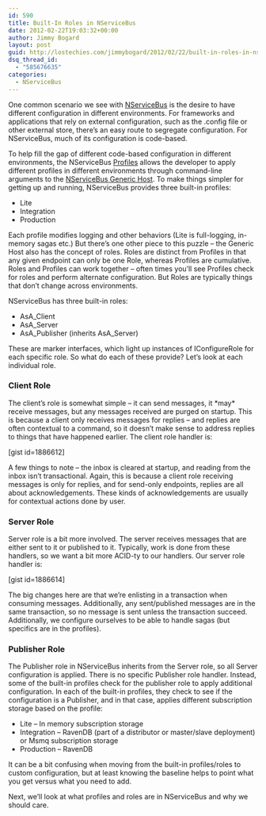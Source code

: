 ```yaml
---
id: 590
title: Built-In Roles in NServiceBus
date: 2012-02-22T19:03:32+00:00
author: Jimmy Bogard
layout: post
guid: http://lostechies.com/jimmybogard/2012/02/22/built-in-roles-in-nservicebus/
dsq_thread_id:
  - "585676635"
categories:
  - NServiceBus
---
```

One common scenario we see with [NServiceBus](http://nservicebus.com/) is the desire to have different configuration in different environments. For frameworks and applications that rely on external configuration, such as the .config file or other external store, there’s an easy route to segregate configuration. For NServiceBus, much of its configuration is code-based.

To help fill the gap of different code-based configuration in different environments, the NServiceBus [Profiles](http://nservicebus.com/Profiles.aspx) allows the developer to apply different profiles in different environments through command-line arguments to the [NServiceBus Generic Host](http://nservicebus.com/GenericHost.aspx). To make things simpler for getting up and running, NServiceBus provides three built-in profiles:

  * Lite
  * Integration
  * Production

Each profile modifies logging and other behaviors (Lite is full-logging, in-memory sagas etc.) But there’s one other piece to this puzzle – the Generic Host also has the concept of roles. Roles are distinct from Profiles in that any given endpoint can only be one Role, whereas Profiles are cumulative. Roles and Profiles can work together – often times you’ll see Profiles check for roles and perform alternate configuration. But Roles are typically things that don’t change across environments.

NServiceBus has three built-in roles:

  * AsA_Client
  * AsA_Server
  * AsA\_Publisher (inherits AsA\_Server)

These are marker interfaces, which light up instances of IConfigureRole<TRole> for each specific role. So what do each of these provide? Let’s look at each individual role.

### Client Role

The client’s role is somewhat simple – it can send messages, it \*may\* receive messages, but any messages received are purged on startup. This is because a client only receives messages for replies – and replies are often contextual to a command, so it doesn’t make sense to address replies to things that have happened earlier. The client role handler is:

[gist id=1886612]

A few things to note – the inbox is cleared at startup, and reading from the inbox isn’t transactional. Again, this is because a client role receiving messages is only for replies, and for send-only endpoints, replies are all about acknowledgements. These kinds of acknowledgements are usually for contextual actions done by user.

### Server Role

Server role is a bit more involved. The server receives messages that are either sent to it or published to it. Typically, work is done from these handlers, so we want a bit more ACID-ty to our handlers. Our server role handler is:

[gist id=1886614]

The big changes here are that we’re enlisting in a transaction when consuming messages. Additionally, any sent/published messages are in the same transaction, so no message is sent unless the transaction succeed. Additionally, we configure ourselves to be able to handle sagas (but specifics are in the profiles).

### Publisher Role

The Publisher role in NServiceBus inherits from the Server role, so all Server configuration is applied. There is no specific Publisher role handler. Instead, some of the built-in profiles check for the publisher role to apply additional configuration. In each of the built-in profiles, they check to see if the configuration is a Publisher, and in that case, applies different subscription storage based on the profile:

  * Lite – In memory subscription storage
  * Integration – RavenDB (part of a distributor or master/slave deployment) or Msmq subscription storage
  * Production – RavenDB

It can be a bit confusing when moving from the built-in profiles/roles to custom configuration, but at least knowing the baseline helps to point what you get versus what you need to add.

Next, we’ll look at what profiles and roles are in NServiceBus and why we should care.